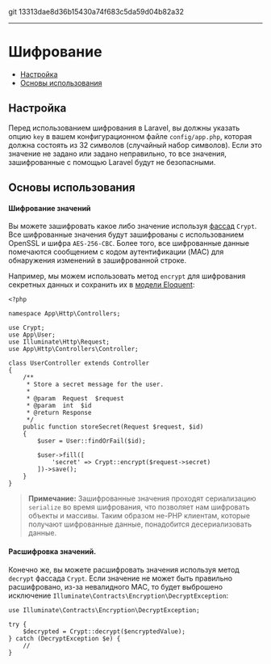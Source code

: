 git 13313dae8d36b15430a74f683c5da59d04b82a32

---

# Шифрование

- [Настройка](#configuration)
- [Основы использования](#basic-usage)

<a name="configuration"></a>
## Настройка

Перед использованием шифрования в Laravel, вы должны указать опцию `key` в вашем конфигурационном файле `config/app.php`, которая должна состоять из 32 символов (случайный набор символов). Если это значение не задано или задано неправильно, то все значения, зашифрованные с помощью Laravel будут не безопасными. 

<a name="basic-usage"></a>
## Основы использования

#### Шифрование значений

Вы можете зашифровать какое либо значение используя [фассад](/docs/{{version}}/facades) `Crypt`. Все шифрованные значения будут зашифрованы с использованием OpenSSL и шифра `AES-256-CBC`. Более того, все шифрованные данные помечаются сообщением с кодом аутентификации (MAC) для обнаружения изменений в зашифрованной строке.

Например, мы можем использовать метод `encrypt` для шифрования секретных данных и сохранить их в [модели Eloquent](/docs/{{version}}/eloquent):

    <?php

    namespace App\Http\Controllers;

    use Crypt;
    use App\User;
    use Illuminate\Http\Request;
    use App\Http\Controllers\Controller;

    class UserController extends Controller
    {
        /**
         * Store a secret message for the user.
         *
         * @param  Request  $request
         * @param  int  $id
         * @return Response
         */
        public function storeSecret(Request $request, $id)
        {
            $user = User::findOrFail($id);

            $user->fill([
                'secret' => Crypt::encrypt($request->secret)
            ])->save();
        }
    }

> **Примечание:** Зашифрованные значения проходят сериализацию `serialize` во время шифрования, что позволяет нам шифровать объекты и массивы. Таким образом не-PHP клиентам, которые получают шифрованные данные, понадобится десериализовать данные.


#### Расшифровка значений. 

Конечно же, вы можете расшифровать значения используя метод `decrypt` фассада `Crypt`. Если значение не может быть правильно расшифровано, из-за невалидного MAC, то будет выброшено исключение `Illuminate\Contracts\Encryption\DecryptException`:

    use Illuminate\Contracts\Encryption\DecryptException;

    try {
        $decrypted = Crypt::decrypt($encryptedValue);
    } catch (DecryptException $e) {
        //
    }

